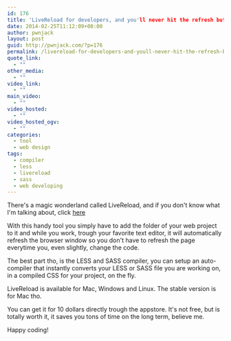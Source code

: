 ```yaml
---
id: 176
title: 'LiveReload for developers, and you'll never hit the refresh button again'
date: 2014-02-25T11:12:09+00:00
author: pwnjack
layout: post
guid: http://pwnjack.com/?p=176
permalink: /livereload-for-developers-and-youll-never-hit-the-refresh-button-again/
quote_link:
  - ""
other_media:
  - ""
video_link:
  - ""
main_video:
  - ""
video_hosted:
  - ""
video_hosted_ogv:
  - ""
categories:
  - tool
  - web design
tags:
  - compiler
  - less
  - livereload
  - sass
  - web developing
---
```

There's a magic wonderland called LiveReload, and if you don't know what I'm talking about, click <a title="LiveReload" href="http://livereload.com/" target="_blank">here</a>

With this handy tool you simply have to add the folder of your web project to it and while you work, trough your favorite text editor, it will automatically refresh the browser window so you don't have to refresh the page everytime you, even slightly, change the code.

The best part tho, is the LESS and SASS compiler, you can setup an auto-compiler that instantly converts your LESS or SASS file you are working on, in a compiled CSS for your project, on the fly.

LiveReload is available for Mac, Windows and Linux. The stable version is for Mac tho.

You can get it for 10 dollars directly trough the appstore. It's not free, but is totally worth it, it saves you tons of time on the long term, believe me.

Happy coding!